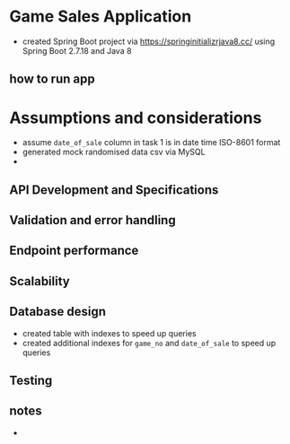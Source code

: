 # Game Sales Application
- created Spring Boot project via https://springinitializrjava8.cc/ using Spring Boot 2.7.18 and Java 8
## how to run app



# Assumptions and considerations
- assume `date_of_sale` column in task 1 is in date time ISO-8601 format
- generated mock randomised data csv via MySQL
- 
## API Development and Specifications

## Validation and error handling

## Endpoint performance

## Scalability

## Database design
- created table with indexes to speed up queries 
- created additional indexes for `game_no` and `date_of_sale` to speed up queries
## Testing

## notes
- 
